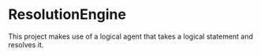 # ResolutionEngine
This project makes use of a logical agent that takes a logical statement and resolves it. 
